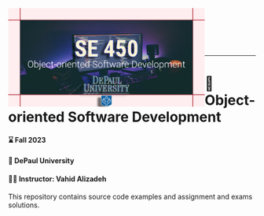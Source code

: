 <img align="left" src="/SE450-Github.png" width="400"/>

<!-- <img align="right" src="/SE350-Github.png" width="200"/> -->


<br/><br/>
<br/><br/>

---

# :closed_book:	 Object-oriented Software Development
#### :hourglass:	Fall 2023 
#### :school: DePaul University
#### :man_teacher: Instructor: Vahid Alizadeh

This repository contains source code examples and assignment and exams solutions.

